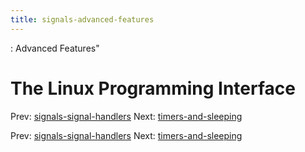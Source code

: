 ```yaml
---
title: signals-advanced-features
---
```


: Advanced Features"

# The Linux Programming Interface

Prev:
[signals-signal-handlers](signals-signal-handlers.md)
Next:
[timers-and-sleeping](timers-and-sleeping.md)

Prev:
[signals-signal-handlers](signals-signal-handlers.md)
Next:
[timers-and-sleeping](timers-and-sleeping.md)
